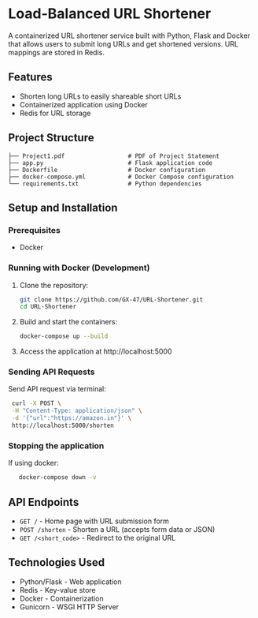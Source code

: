 # Load-Balanced URL Shortener

A containerized URL shortener service built with Python, Flask and Docker that allows users to submit long URLs and get shortened versions. URL mappings are stored in Redis.

## Features

- Shorten long URLs to easily shareable short URLs
- Containerized application using Docker
- Redis for URL storage

## Project Structure

```
├── Project1.pdf                  # PDF of Project Statement
├── app.py                        # Flask application code
├── Dockerfile                    # Docker configuration
├── docker-compose.yml            # Docker Compose configuration
└── requirements.txt              # Python dependencies
```

## Setup and Installation

### Prerequisites

- Docker

### Running with Docker (Development)

1. Clone the repository:
   ```bash
   git clone https://github.com/GX-47/URL-Shortener.git
   cd URL-Shortener
   ```

2. Build and start the containers:
   ```bash
   docker-compose up --build
   ```

3. Access the application at http://localhost:5000

### Sending API Requests

Send API request via terminal:

   ```bash
    curl -X POST \
    -H "Content-Type: application/json" \
    -d '{"url":"https://amazon.in"}' \
    http://localhost:5000/shorten
   ```

### Stopping the application

If using docker:
```bash
   docker-compose down -v
```


## API Endpoints

- `GET /` - Home page with URL submission form
- `POST /shorten` - Shorten a URL (accepts form data or JSON)
- `GET /<short_code>` - Redirect to the original URL


## Technologies Used

- Python/Flask - Web application
- Redis - Key-value store
- Docker - Containerization
- Gunicorn - WSGI HTTP Server

